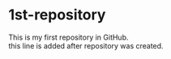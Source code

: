 # 1st-repository
This is my first repository in GitHub.
<br>
this line is added after repository was created.
